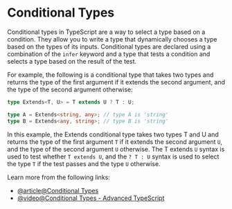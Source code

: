 # Conditional Types

Conditional types in TypeScript are a way to select a type based on a condition. They allow you to write a type that dynamically chooses a type based on the types of its inputs. Conditional types are declared using a combination of the `infer` keyword and a type that tests a condition and selects a type based on the result of the test.

For example, the following is a conditional type that takes two types and returns the type of the first argument if it extends the second argument, and the type of the second argument otherwise:

```typescript
type Extends<T, U> = T extends U ? T : U;

type A = Extends<string, any>; // type A is 'string'
type B = Extends<any, string>; // type B is 'string'
```

In this example, the Extends conditional type takes two types T and U and returns the type of the first argument `T` if it extends the second argument `U`, and the type of the second argument `U` otherwise. The T extends `U` syntax is used to test whether `T extends U`, and the `? T : U` syntax is used to select the type `T` if the test passes and the type `U` otherwise.

Learn more from the following links:

- [@article@Conditional Types](https://www.typescriptlang.org/docs/handbook/2/conditional-types.html#handbook-content)
- [@video@Conditional Types - Advanced TypeScript](https://www.youtube.com/watch?v=QFWrbNehKk0)
